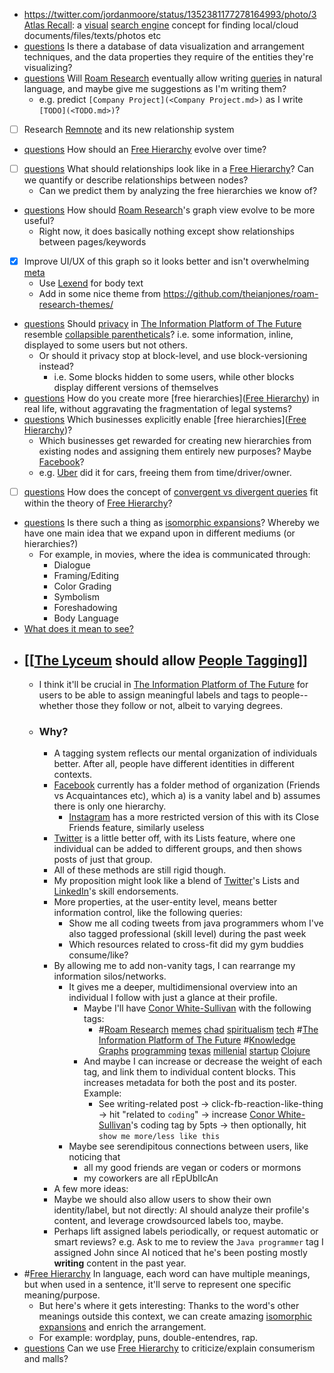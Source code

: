 - https://twitter.com/jordanmoore/status/1352381177278164993/photo/3 [Atlas Recall](<Atlas Recall.md>): a [visual]([visualizer](<visualizer.md>)) [search engine](<search engine.md>) concept for finding local/cloud documents/files/texts/photos etc
- [questions](<questions.md>) Is there a database of data visualization and arrangement  techniques, and the data properties they require of the entities they're visualizing?
- [questions](<questions.md>) Will [Roam Research](<Roam Research.md>) eventually allow writing [queries](<queries.md>) in natural language, and maybe give me suggestions as I'm writing them?
    - e.g. predict `[Company Project](<Company Project.md>)` as I write `[TODO](<TODO.md>)`?
- [ ] Research [Remnote](<Remnote.md>) and its new relationship system
- [questions](<questions.md>) How should an [Free Hierarchy](<Free Hierarchy.md>) evolve over time?
- [ ] [questions](<questions.md>) What should relationships look like in a [Free Hierarchy](<Free Hierarchy.md>)? Can we quantify or describe relationships between nodes? 
    - Can we predict them by analyzing the free hierarchies we know of?
- [questions](<questions.md>) How should [Roam Research](<Roam Research.md>)'s graph view evolve to be more useful?
    - Right now, it does basically nothing except show relationships between pages/keywords
- [x] Improve UI/UX of this graph so it looks better and isn't overwhelming [meta](<meta.md>)
    - Use [Lexend](<Lexend.md>) for body text
    - Add in some nice theme from https://github.com/theianjones/roam-research-themes/
- [questions](<questions.md>) Should [privacy](<privacy.md>) in [The Information Platform of The Future](<The Information Platform of The Future.md>) resemble [collapsible parentheticals](<collapsible parentheticals.md>)? i.e. some information, inline, displayed to some users but not others.
    - Or should it privacy stop at block-level, and use block-versioning instead?
        - i.e. Some blocks hidden to some users, while other blocks display different versions of themselves
- [questions](<questions.md>) How do you create more [free hierarchies]([Free Hierarchy](<Free Hierarchy.md>)) in real life, without aggravating the fragmentation of legal systems? 
- [questions](<questions.md>) Which businesses explicitly enable [free hierarchies]([Free Hierarchy](<Free Hierarchy.md>))? 
    - Which businesses get rewarded for creating new hierarchies from existing nodes and assigning them entirely new purposes? Maybe [Facebook](<Facebook.md>)?
    - e.g. [Uber](<Uber.md>) did it for cars, freeing them from time/driver/owner.
- [ ] [questions](<questions.md>) How does the concept of [convergent vs divergent queries](<convergent vs divergent queries.md>) fit within the theory of [Free Hierarchy](<Free Hierarchy.md>)?
- [questions](<questions.md>) Is there such a thing as [isomorphic expansions](<isomorphic expansions.md>)? Whereby we have one main idea that we expand upon in different mediums (or hierarchies?)
    - For example, in movies, where the idea is communicated through:
        - Dialogue
        - Framing/Editing
        - Color Grading
        - Symbolism
        - Foreshadowing
        - Body Language
- [What does it mean to see?](<What does it mean to see?.md>)
- ## [[[The Lyceum](<[[The Lyceum.md>) should allow [People Tagging](<People Tagging.md>)]]
    - I think it'll be crucial in [The Information Platform of The Future](<The Information Platform of The Future.md>) for users to be able to assign meaningful labels and tags to people-- whether those they follow or not, albeit to varying degrees.
    - ### Why?
        - A tagging system reflects our mental organization of individuals better. After all, people have different identities in different contexts. 
        - [Facebook](<Facebook.md>) currently has a folder method of organization (Friends vs Acquaintances etc), which a) is a vanity label and b) assumes there is only one hierarchy.
            - [Instagram](<Instagram.md>) has a more restricted version of this with its Close Friends feature, similarly useless
        - [Twitter](<Twitter.md>) is a little better off, with its Lists feature, where one individual can be added to different groups, and then shows posts of just that group. 
        - All of these methods are still rigid though.
        - My proposition might look like a blend of [Twitter](<Twitter.md>)'s Lists and [LinkedIn](<LinkedIn.md>)'s skill endorsements.
        - More properties, at the user-entity level, means better information control, like the following queries:
            - Show me all coding tweets from java programmers whom I've also tagged professional (skill level) during the past week
            - Which resources related to cross-fit did my gym buddies consume/like?
        - By allowing me to add non-vanity tags, I can rearrange my information silos/networks.
            - It gives me a deeper, multidimensional overview into an individual I follow with just a glance at their profile. 
                - Maybe I'll have [Conor White-Sullivan](<Conor White-Sullivan.md>) with the following tags:
                    - #[Roam Research](<Roam Research.md>) [memes](<memes.md>) [chad](<chad.md>) [spiritualism](<spiritualism.md>) [tech](<tech.md>) #[The Information Platform of The Future](<The Information Platform of The Future.md>) #[Knowledge Graphs](<Knowledge Graphs.md>) [programming](<programming.md>) [texas](<texas.md>) [millenial](<millenial.md>) [startup](<startup.md>) [Clojure](<Clojure.md>)
                - And maybe I can increase or decrease the weight of each tag, and link them to individual content blocks. This increases metadata for both the post and its poster. Example:
                    - See writing-related post -> click-fb-reaction-like-thing -> hit "related to `coding`" -> increase [Conor White-Sullivan](<Conor White-Sullivan.md>)'s coding tag by 5pts -> then optionally,  hit `show me more/less like this`
            - Maybe see serendipitous connections between users, like noticing that 
                - all my good friends are vegan or coders or mormons
                - my coworkers are all rEpUblIcAn
        - A few more ideas: 
        - Maybe we should also allow users to show their own identity/label, but not directly: AI should analyze their profile's content, and leverage crowdsourced labels too, maybe. 
        - Perhaps lift assigned labels periodically, or request automatic or smart reviews? e.g. Ask to me to review the `Java programmer` tag I assigned John since AI noticed that he's been posting mostly __writing__ content in the past year.
- #[Free Hierarchy](<Free Hierarchy.md>) In language, each word can have multiple meanings, but when used in a sentence, it'll serve to represent one specific meaning/purpose. 
    - But here's where it gets interesting: Thanks to the word's other meanings outside this context, we can create amazing [isomorphic expansions](<isomorphic expansions.md>) and enrich the arrangement.
    - For example: wordplay, puns, double-entendres, rap. 
- [questions](<questions.md>) Can we use [Free Hierarchy](<Free Hierarchy.md>) to criticize/explain consumerism and malls?

